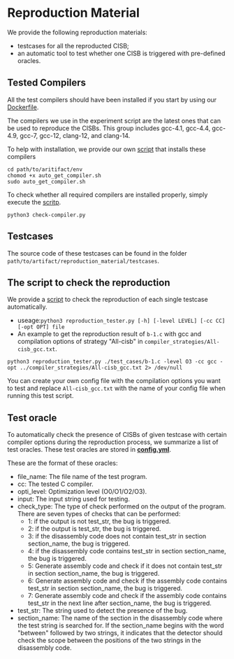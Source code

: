 # Reproduction Material

We provide the following reproduction materials:
- testcases for all the reproducted CISB;
- an automatic tool to test whether one CISB is triggered with pre-defined oracles.

## Tested Compilers 

All the test compilers should have been installed if you start by 
using our [Dockerfile](../env/Dockerfile).

The compilers we use in the experiment script are the latest ones that can be 
used to reproduce the CISBs. This group includes 
gcc-4.1, gcc-4.4, gcc-4.9, gcc-7, gcc-12, clang-12, and clang-14.

To help with installation, we provide our own [script](../env/auto_get_compiler.sh) 
that installs these compilers
   ```
cd path/to/aritifact/env
chomod +x auto_get_compiler.sh
sudo auto_get_compiler.sh
```

To check whether all required compilers are installed properly, simply
execute the [scritp](../check-compiler.py).
```
python3 check-compiler.py
```
## Testcases
The source code of these testcases can be found in the folder 
`path/to/artifact/reproduction_material/testcases`.

## The script to check the reproduction

We provide a [script](./reproduction_tester.py) to check the reproduction of each 
single testcase automatically.
- useage:`python3 reproduction_tester.py [-h] [-level LEVEL] [-cc CC] [-opt OPT] file`
- An example to get the reproduction result of `b-1.c` with gcc and compilation options of strategy
"All-cisb" in `compiler_strategies/All-cisb_gcc.txt`.
```
python3 reproduction_tester.py ./test_cases/b-1.c -level O3 -cc gcc -opt ../compiler_strategies/All-cisb_gcc.txt 2> /dev/null
```
You can create your own config file with the compilation options you want to test and replace `All-cisb_gcc.txt` with the name of your config file when running this test script.

## Test oracle

To automatically check the presence of CISBs of given testcase with certain compiler 
options during the reproduction process, we summarize a list of test oracles.
These test oracles are stored in [**config.yml**](./config.yml).

These are the format of these oracles:
- file_name: The file name of the test program.
- cc: The tested C compiler.
- opti_level: Optimization level (O0/O1/O2/O3).
- input: The input string used for testing.
- check_type: The type of check performed on the output of the program. There are seven types of checks that can be performed:
  - 1: if the output is not test_str, the bug is triggered.
  - 2: if the output is test_str, the bug is triggered.
  - 3: if the disassembly code does not contain test_str in section section_name, the bug is triggered.
  - 4: if the disassembly code contains test_str in section section_name, the bug is triggered.
  - 5: Generate assembly code and check if it does not contain test_str in section section_name, the bug is triggered.
  - 6: Generate assembly code and check if the assembly code contains test_str in section section_name, the bug is triggered.
  - 7: Generate assembly code and check if the assembly code contains test_str in the next line after section_name, the bug is triggered.
- test_str: The string used to detect the presence of the bug.
- section_name: The name of the section in the disassembly code where the test string is searched for. 
  If the section_name begins with the word "between" followed by two strings, it indicates that the
  detector should check the scope between the positions of the two strings in the disassembly code.
